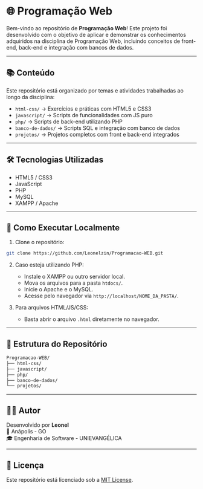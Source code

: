 # 🌐 Programação Web

Bem-vindo ao repositório de **Programação Web**! Este projeto foi desenvolvido com o objetivo de aplicar e demonstrar os conhecimentos adquiridos na disciplina de Programação Web, incluindo conceitos de front-end, back-end e integração com bancos de dados.

---

## 📚 Conteúdo

Este repositório está organizado por temas e atividades trabalhadas ao longo da disciplina:

- `html-css/` → Exercícios e práticas com HTML5 e CSS3  
- `javascript/` → Scripts de funcionalidades com JS puro  
- `php/` → Scripts de back-end utilizando PHP  
- `banco-de-dados/` → Scripts SQL e integração com banco de dados  
- `projetos/` → Projetos completos com front e back-end integrados  

---

## 🛠 Tecnologias Utilizadas

- HTML5 / CSS3  
- JavaScript  
- PHP  
- MySQL  
- XAMPP / Apache

---

## 🚀 Como Executar Localmente

1. Clone o repositório:

```bash
git clone https://github.com/Leonelzin/Programacao-WEB.git
```

2. Caso esteja utilizando PHP:
   - Instale o XAMPP ou outro servidor local.
   - Mova os arquivos para a pasta `htdocs/`.
   - Inicie o Apache e o MySQL.
   - Acesse pelo navegador via `http://localhost/NOME_DA_PASTA/`.

3. Para arquivos HTML/JS/CSS:
   - Basta abrir o arquivo `.html` diretamente no navegador.

---

## 📁 Estrutura do Repositório

```bash
Programacao-WEB/
├── html-css/
├── javascript/
├── php/
├── banco-de-dados/
└── projetos/
```

---

## 👨‍💻 Autor

Desenvolvido por **Leonel**  
📍 Anápolis - GO  
🎓 Engenharia de Software - UNIEVANGÉLICA

---

## 📄 Licença

Este repositório está licenciado sob a [MIT License](LICENSE).
